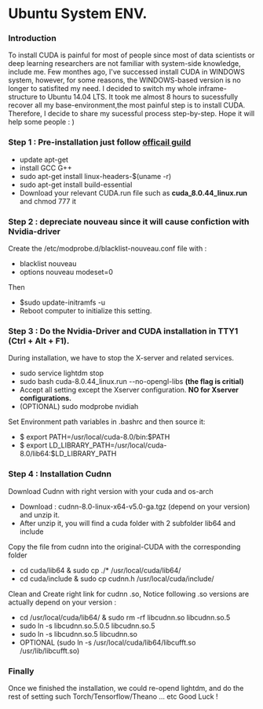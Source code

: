 # Ubuntu System ENV.

### Introduction 

To install CUDA is painful for most of people since most of data scientists or deep learning researchers are not familiar with system-side knowledge, include me. Few monthes ago, I've successed install CUDA in WINDOWS system, however, for some reasons, the WINDOWS-based version is no longer to satisfited my need. I decided to switch my whole inframe-structure to Ubuntu 14.04 LTS. It took me almost 8 hours to sucessfully recover all my base-environment,the most painful step is to install CUDA. Therefore, I decide to share my sucessful process step-by-step. Hope it will help some people : )


### Step 1 : Pre-installation just follow [officail guild](http://developer.download.nvidia.com/compute/cuda/8.0/secure/prod/docs/sidebar/CUDA_Installation_Guide_Linux.pdf?autho=1478535150_deefbbf1f764ec2a59a02727d0c95c05&file=CUDA_Installation_Guide_Linux.pdf)

- update apt-get
- install GCC G++ 
- sudo apt-get install linux-headers-$(uname -r)
- sudo apt-get install build-essential
- Download your relevant CUDA.run file such as **cuda_8.0.44_linux.run** and chmod 777 it 

### Step 2 : depreciate nouveau since it will cause confiction with Nvidia-driver

Create the /etc/modprobe.d/blacklist-nouveau.conf file with :
 - blacklist nouveau
 - options nouveau modeset=0

Then 
 - $sudo update-initramfs -u
 - Reboot computer to initialize this setting.

### Step 3 : Do the Nvidia-Driver and CUDA installation in TTY1 (Ctrl + Alt + F1).

During installation, we have to stop the X-server and related services.
- sudo service lightdm stop
- sudo bash cuda-8.0.44_linux.run --no-opengl-libs **(the flag is critial)**
- Accept all setting except the Xserver configuration. **NO for Xserver configurations.**
- (OPTIONAL) sudo modprobe nvidiah

Set Environment path variables in .bashrc and then source it:
- $ export PATH=/usr/local/cuda-8.0/bin:$PATH
- $ export LD_LIBRARY_PATH=/usr/local/cuda-8.0/lib64:$LD_LIBRARY_PATH

### Step 4 : Installation Cudnn

Download Cudnn with right version with your cuda and os-arch
- Download : cudnn-8.0-linux-x64-v5.0-ga.tgz (depend on your version) and unzip it.
- After unzip it, you will find a cuda folder with 2 subfolder lib64 and include

Copy the file from cudnn into the original-CUDA with the corresponding folder
 - cd cuda/lib64 & sudo cp ./* /usr/local/cuda/lib64/ 
 - cd cuda/include & sudo cp cudnn.h /usr/local/cuda/include/
 
Clean and Create right link for cudnn .so, Notice following .so versions are actually depend on your version : 
- cd /usr/local/cuda/lib64/ & sudo rm -rf libcudnn.so libcudnn.so.5 
- sudo ln -s libcudnn.so.5.0.5 libcudnn.so.5 
- sudo ln -s libcudnn.so.5 libcudnn.so 
- OPTIONAL (sudo ln -s /usr/local/cuda/lib64/libcufft.so /usr/lib/libcufft.so) 

### Finally

Once we finished the installation, we could re-opend lightdm, and do the rest of setting such Torch/Tensorflow/Theano ... etc
Good Luck !

